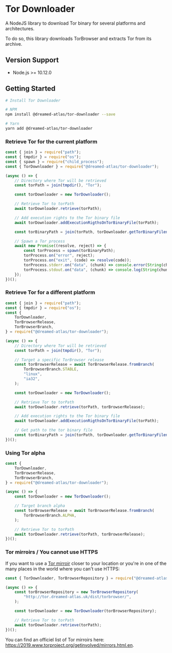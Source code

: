 # Tor Downloader

A NodeJS library to download Tor binary for several platforms and architectures.

To do so, this library downloads TorBrowser and extracts Tor from its archive.

## Version Support

- Node.js >= 10.12.0

## Getting Started

```sh
# Install Tor Downloader

# NPM
npm install @dreamed-atlas/tor-downloader --save

# Yarn
yarn add @dreamed-atlas/tor-downloader
```

### Retrieve Tor for the current platform

```js
const { join } = require("path");
const { tmpdir } = require("os");
const { spawn } = require("child_process");
const { TorDownloader } = require("@dreamed-atlas/tor-downloader");

(async () => {
    // Directory where Tor will be retrieved
    const torPath = join(tmpdir(), "Tor");

    const torDownloader = new TorDownloader();

    // Retrieve Tor to torPath
    await torDownloader.retrieve(torPath);

    // Add execution rights to the Tor binary file
    await torDownloader.addExecutionRigthsOnTorBinaryFile(torPath);

    const torBinaryPath = join(torPath, torDownloader.getTorBinaryFilename());

    // Spawn a Tor process
    await new Promise((resolve, reject) => {
        const torProcess = spawn(torBinaryPath);
        torProcess.on("error", reject);
        torProcess.on("exit", (code) => resolve(code));
        torProcess.stderr.on("data", (chunk) => console.error(String(chunk)));
        torProcess.stdout.on("data", (chunk) => console.log(String(chunk)));
    });
})();
```

### Retrieve Tor for a different platform

```js
const { join } = require("path");
const { tmpdir } = require("os");
const {
    TorDownloader,
    TorBrowserRelease,
    TorBrowserBranch,
} = require("@dreamed-atlas/tor-downloader");

(async () => {
    // Directory where Tor will be retrieved
    const torPath = join(tmpdir(), "Tor");

    // Target a specific TorBrowser release
    const torBrowserRelease = await TorBrowserRelease.fromBranch(
        TorBrowserBranch.STABLE,
        "linux",
        "ia32",
    );

    const torDownloader = new TorDownloader();

    // Retrieve Tor to torPath
    await torDownloader.retrieve(torPath, torBrowserRelease);

    // Add execution rights to the Tor binary file
    await torDownloader.addExecutionRigthsOnTorBinaryFile(torPath);

    // Get path to the tor binary file
    const torBinaryPath = join(torPath, torDownloader.getTorBinaryFilename());
})();
```

### Using Tor alpha

```js
const {
    TorDownloader,
    TorBrowserRelease,
    TorBrowserBranch,
} = require("@dreamed-atlas/tor-downloader");

(async () => {
    const torDownloader = new TorDownloader();

    // Target branch alpha
    const torBrowserRelease = await TorBrowserRelease.fromBranch(
        TorBrowserBranch.ALPHA,
    );

    // Retrieve Tor to torPath
    await torDownloader.retrieve(torPath, torBrowserRelease);
})();
```

### Tor mirroirs / You cannot use HTTPS

If you want to use a [Tor mirroir](https://2019.www.torproject.org/getinvolved/mirrors.html.en) closer to your location or you're in one of the many places in the world where you can't use HTTPS:

```js
const { TorDownloader, TorBrowserRepository } = require("@dreamed-atlas/tor-downloader");

(async () => {
    const torBrowserRepository = new TorBrowserRepository(
        "http://tor.dreamed-atlas.uk/dist/torbrowser/",
    );

    const torDownloader = new TorDownloader(torBrowserRepository);

    // Retrieve Tor to torPath
    await torDownloader.retrieve(torPath);
})();
```

You can find an officiel list of Tor mirroirs here: https://2019.www.torproject.org/getinvolved/mirrors.html.en.
